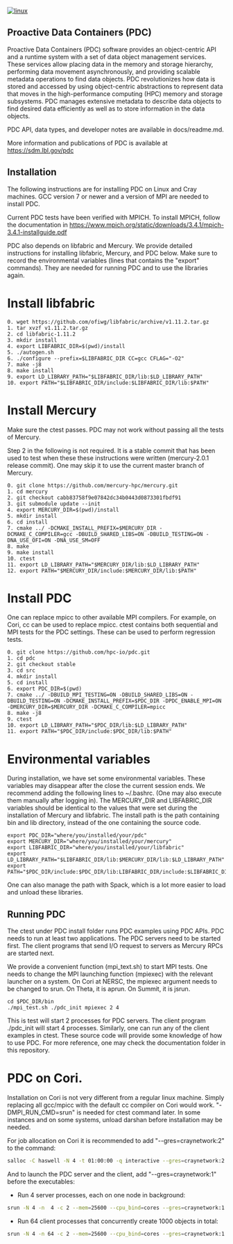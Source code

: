 [![linux](https://github.com/hpc-io/pdc/actions/workflows/linux.yml/badge.svg?branch=stable)](https://github.com/hpc-io/pdc/actions/workflows/linux.yml)
## Proactive Data Containers (PDC)
Proactive Data Containers (PDC) software provides an object-centric API and a runtime system with a set of data object management services. These services allow placing data in the memory and storage hierarchy, performing data movement asynchronously, and providing scalable metadata operations to find data objects. PDC revolutionizes how data is stored and accessed by using object-centric abstractions to represent data that moves in the high-performance computing (HPC) memory and storage subsystems. PDC manages extensive metadata to describe data objects to find desired data efficiently as well as to store information in the data objects.

PDC API, data types, and developer notes are available in docs/readme.md. 

More information and publications of PDC is available at https://sdm.lbl.gov/pdc

## Installation 
The following instructions are for installing PDC on Linux and Cray machines. 
GCC version 7 or newer and a version of MPI are needed to install PDC. 

Current PDC tests have been verified with MPICH. To install MPICH, follow the documentation in https://www.mpich.org/static/downloads/3.4.1/mpich-3.4.1-installguide.pdf

PDC also depends on libfabric and Mercury. We provide detailed instructions for installing libfabric, Mercury, and PDC below.
Make sure to record the environmental variables (lines that contains the "export" commands). They are needed for running PDC and to use the libraries again.
# Install libfabric
```
0. wget https://github.com/ofiwg/libfabric/archive/v1.11.2.tar.gz
1. tar xvzf v1.11.2.tar.gz
2. cd libfabric-1.11.2
3. mkdir install
4. export LIBFABRIC_DIR=$(pwd)/install
5. ./autogen.sh
6. ./configure --prefix=$LIBFABRIC_DIR CC=gcc CFLAG="-O2"
7. make -j8
8. make install
9. export LD_LIBRARY_PATH="$LIBFABRIC_DIR/lib:$LD_LIBRARY_PATH"
10. export PATH="$LIBFABRIC_DIR/include:$LIBFABRIC_DIR/lib:$PATH"
```
# Install Mercury
Make sure the ctest passes. PDC may not work without passing all the tests of Mercury.

Step 2 in the following is not required. It is a stable commit that has been used to test when these these instructions were written (mercury-2.0.1 release commit). One may skip it to use the current master branch of Mercury.
```
0. git clone https://github.com/mercury-hpc/mercury.git
1. cd mercury
2. git checkout cabb83758f9e07842dc34b0443d0873301fbdf91
3. git submodule update --init
4. export MERCURY_DIR=$(pwd)/install
5. mkdir install
6. cd install
7. cmake ../ -DCMAKE_INSTALL_PREFIX=$MERCURY_DIR -DCMAKE_C_COMPILER=gcc -DBUILD_SHARED_LIBS=ON -DBUILD_TESTING=ON -DNA_USE_OFI=ON -DNA_USE_SM=OFF
8. make
9. make install
10. ctest
11. export LD_LIBRARY_PATH="$MERCURY_DIR/lib:$LD_LIBRARY_PATH"
12. export PATH="$MERCURY_DIR/include:$MERCURY_DIR/lib:$PATH"
```
# Install PDC
One can replace mpicc to other available MPI compilers. For example, on Cori, cc can be used to replace mpicc.
ctest contains both sequential and MPI tests for the PDC settings. These can be used to perform regression tests.
```
0. git clone https://github.com/hpc-io/pdc.git
1. cd pdc
2. git checkout stable
3. cd src
4. mkdir install
5. cd install
6. export PDC_DIR=$(pwd)
7. cmake ../ -DBUILD_MPI_TESTING=ON -DBUILD_SHARED_LIBS=ON -DBUILD_TESTING=ON -DCMAKE_INSTALL_PREFIX=$PDC_DIR -DPDC_ENABLE_MPI=ON -DMERCURY_DIR=$MERCURY_DIR -DCMAKE_C_COMPILER=mpicc
8. make -j8
9. ctest
10. export LD_LIBRARY_PATH="$PDC_DIR/lib:$LD_LIBRARY_PATH"
11. export PATH="$PDC_DIR/include:$PDC_DIR/lib:$PATH"
```

# Environmental variables
During installation, we have set some environmental variables. These variables may disappear after the close the current session ends.
We recommend adding the following lines to ~/.bashrc. (One may also execute them manually after logging in).
The MERCURY_DIR and LIBFABRIC_DIR variables should be identical to the values that were set during the installation of Mercury and libfabric.
The install path is the path containing bin and lib directory, instead of the one containing the source code.
```
export PDC_DIR="where/you/installed/your/pdc"
export MERCURY_DIR="where/you/installed/your/mercury"
export LIBFABRIC_DIR="where/you/installed/your/libfabric"
export LD_LIBRARY_PATH="$LIBFABRIC_DIR/lib:$MERCURY_DIR/lib:$LD_LIBRARY_PATH"
export PATH="$PDC_DIR/include:$PDC_DIR/lib:LIBFABRIC_DIR/include:$LIBFABRIC_DIR/lib:$MERCURY_DIR/include:$MERCURY_DIR/lib:$PATH"
```
One can also manage the path with Spack, which is a lot more easier to load and unload these libraries.
## Running PDC
The ctest under PDC install folder runs PDC examples using PDC APIs.
PDC needs to run at least two applications. The PDC servers need to be started first. 
The client programs that send I/O request to servers as Mercury RPCs are started next.

We provide a convenient function (mpi_text.sh) to start MPI tests. 
One needs to change the MPI launching function (mpiexec) with the relevant launcher on a system. 
On Cori at NERSC, the mpiexec argument needs to be changed to srun. On Theta, it is aprun. On Summit, it is jsrun.
```
cd $PDC_DIR/bin
./mpi_test.sh ./pdc_init mpiexec 2 4
```
This is test will start 2 processes for PDC servers. The client program ./pdc_init will start 4 processes. Similarly, one can run any of the client examples in ctest.
These source code will provide some knowledge of how to use PDC. For more reference, one may check the documentation folder in this repository.
# PDC on Cori.
Installation on Cori is not very different from a regular linux machine. Simply replacing all gcc/mpicc with the default cc compiler on Cori would work. "-DMPI_RUN_CMD=srun" is needed for ctest command later. In some instances and on some systems, unload darshan before installation may be needed.

For job allocation on Cori it is recommended to add "--gres=craynetwork:2" to the command:
```sh
salloc -C haswell -N 4 -t 01:00:00 -q interactive --gres=craynetwork:2
```
And to launch the PDC server and the client, add "--gres=craynetwork:1" before the executables:

* Run 4 server processes, each on one node in background:
```sh
srun -N 4 -n  4 -c 2 --mem=25600 --cpu_bind=cores --gres=craynetwork:1 --overlap ./bin/pdc_server.exe &
```

* Run 64 client processes that concurrently create 1000 objects in total:
```sh
srun -N 4 -n 64 -c 2 --mem=25600 --cpu_bind=cores --gres=craynetwork:1 --overlap ./bin/create_obj_scale -r 1000
```



